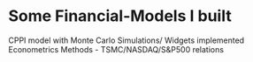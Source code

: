 # Some Financial-Models I built
CPPI model with Monte Carlo Simulations/ Widgets implemented
Econometrics Methods - TSMC/NASDAQ/S&P500 relations
